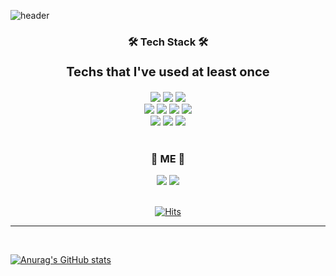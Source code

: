 ![header](https://capsule-render.vercel.app/api?type=waving&&color=auto&customColorList=0,2,2,5,30&height=300&section=header&text=Eunjung%20Won&fontSize=70&fontColor=ffffff)

<div align=center>
  <h3>🛠 Tech Stack 🛠</h3>
  <p style="font-size:20px;"><b>Techs that I've used at least once</b></p>

  <img src="https://img.shields.io/badge/Java-007396?style=flat-square&logo=java&logoColor=white">
  <img src="https://img.shields.io/badge/Oracle-F80000?style=flat-square&logo=oracle&logoColor=white"> 
  <img src="https://img.shields.io/badge/Spring-6DB33F?style=flat-square&logo=spring&logoColor=white"> 
  <br>
  <img src="https://img.shields.io/badge/HTML5-E34F26?style=flat-square&logo=html5&logoColor=white"> 
  <img src="https://img.shields.io/badge/CSS3-1572B6?style=flat-square&logo=css3&logoColor=white"> 
  <img src="https://img.shields.io/badge/JavaScript-F7DF1E?style=flat-square&logo=javascript&logoColor=black"> 
  <img src="https://img.shields.io/badge/jQuery-0769AD?style=flat-square&logo=jquery&logoColor=white">
  <br>
  <img src="https://img.shields.io/badge/Github-181717?style=flat-square&logo=github&logoColor=white">
  <img src="https://img.shields.io/badge/Eclipse-2C2255?style=flat-square&logo=Eclipse IDE&logoColor=white">
  <img src="https://img.shields.io/badge/VSCode-007ACC?style=flat-square&logo=Visual Studio Code&logoColor=white">
  <br><br>

  <h3>🍑 ME 🍑</h3>

  <a href="https://www.instagram.com/eunehd/" target="_blank"><img src="https://img.shields.io/badge/Instagram-E4405F?style=flat-square&logo=Instagram&logoColor=white"/></a>
  <a href="mailto:nue0618@gmail.com" target="_blank"><img src="https://img.shields.io/badge/Gmail-EA4335?style=flat-square&logo=Gmail&logoColor=white"/></a>
  <br><br>
  
  [![Hits](https://hits.seeyoufarm.com/api/count/incr/badge.svg?url=https%3A%2F%2Fgithub.com%2Feunjun9&count_bg=%23FF8D8D&title_bg=%23938282&icon=github.svg&icon_color=%23E7E7E7&title=hits&edge_flat=false)](https://hits.seeyoufarm.com)
  <br>
</div>

<hr><br>

[![Anurag's GitHub stats](https://github-readme-stats.vercel.app/api?username=eunjun9&show_icons=true&theme=buefy)](https://github.com/anuraghazra/github-readme-stats)

<!--
**eunjun9/eunjun9** is a ✨ _special_ ✨ repository because its `README.md` (this file) appears on your GitHub profile.

Here are some ideas to get you started:

- 🔭 I’m currently working on ...
- 🌱 I’m currently learning ...
- 👯 I’m looking to collaborate on ...
- 🤔 I’m looking for help with ...
- 💬 Ask me about ...
- 📫 How to reach me: ...
- 😄 Pronouns: ...
- ⚡ Fun fact: ...

-->
